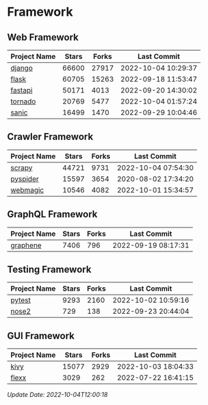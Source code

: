 # Framework

## Web Framework
| Project Name | Stars | Forks | Last Commit |
| ------------ | ----- | ----- | ----------- |
| [django](https://github.com/django/django) | 66600 | 27917 | 2022-10-04 10:29:37 |
| [flask](https://github.com/pallets/flask) | 60705 | 15263 | 2022-09-18 11:53:47 |
| [fastapi](https://github.com/tiangolo/fastapi) | 50171 | 4013 | 2022-09-20 14:30:02 |
| [tornado](https://github.com/tornadoweb/tornado) | 20769 | 5477 | 2022-10-04 01:57:24 |
| [sanic](https://github.com/sanic-org/sanic) | 16499 | 1470 | 2022-09-29 10:04:46 |

## Crawler Framework
| Project Name | Stars | Forks | Last Commit |
| ------------ | ----- | ----- | ----------- |
| [scrapy](https://github.com/scrapy/scrapy) | 44721 | 9731 | 2022-10-04 07:54:30 |
| [pyspider](https://github.com/binux/pyspider) | 15597 | 3654 | 2020-08-02 17:34:20 |
| [webmagic](https://github.com/code4craft/webmagic) | 10546 | 4082 | 2022-10-01 15:34:57 |

## GraphQL Framework
| Project Name | Stars | Forks | Last Commit |
| ------------ | ----- | ----- | ----------- |
| [graphene](https://github.com/graphql-python/graphene) | 7406 | 796 | 2022-09-19 08:17:31 |

## Testing Framework
| Project Name | Stars | Forks | Last Commit |
| ------------ | ----- | ----- | ----------- |
| [pytest](https://github.com/pytest-dev/pytest) | 9293 | 2160 | 2022-10-02 10:59:16 |
| [nose2](https://github.com/nose-devs/nose2) | 729 | 138 | 2022-09-23 20:44:04 |

## GUI Framework
| Project Name | Stars | Forks | Last Commit |
| ------------ | ----- | ----- | ----------- |
| [kivy](https://github.com/kivy/kivy) | 15077 | 2929 | 2022-10-03 18:04:33 |
| [flexx](https://github.com/flexxui/flexx) | 3029 | 262 | 2022-07-22 16:41:15 |

*Update Date: 2022-10-04T12:00:18*